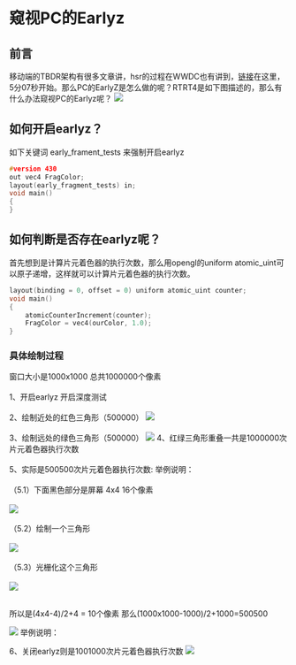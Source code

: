 # 窥视PC的Earlyz

## 前言

移动端的TBDR架构有很多文章讲，hsr的过程在WWDC也有讲到，[链接](https://developer.apple.com/videos/play/wwdc2020/10602/)在这里，5分07秒开始。那么PC的EarlyZ是怎么做的呢？RTRT4是如下图描述的，那么有什么办法窥视PC的Earlyz呢？
![](Img/2024-12-27-02-31-00.png)


## 如何开启earlyz？

如下关键词 early_frament_tests 来强制开启earlyz
```cpp
#version 430
out vec4 FragColor;
layout(early_fragment_tests) in;
void main()
{
}
```

## 如何判断是否存在earlyz呢？

首先想到是计算片元着色器的执行次数，那么用opengl的uniform atomic_uint可以原子递增，这样就可以计算片元着色器的执行次数。
```cpp
layout(binding = 0, offset = 0) uniform atomic_uint counter;
void main()
{
    atomicCounterIncrement(counter);
    FragColor = vec4(ourColor, 1.0);
}
```

### 具体绘制过程

窗口大小是1000x1000 总共1000000个像素
<br></br>
1、开启earlyz 开启深度测试
<br></br>
2、绘制近处的红色三角形（500000）
![](Img/2024-12-27-03-47-47.png)
<br></br>
3、绘制远处的绿色三角形（500000）
![](Img/2024-12-27-03-47-57.png)
4、红绿三角形重叠一共是1000000次片元着色器执行次数
<br></br>
5、实际是500500次片元着色器执行次数:
举例说明：
<br></br>
（5.1）下面黑色部分是屏幕 4x4 16个像素
<br></br>
![](Img/2024-12-27-04-10-49.png)
<br></br>
（5.2）绘制一个三角形
<br></br>
![](Img/2024-12-27-04-11-42.png)
<br></br>
（5.3）光栅化这个三角形
<br></br>
![](Img/2024-12-27-04-12-10.png)
<br></br>

所以是(4x4-4)/2+4 = 10个像素
那么(1000x1000-1000)/2+1000=500500

![](Img/2024-12-27-03-46-33.png)
举例说明：




6、关闭earlyz则是1001000次片元着色器执行次数
![](Img/2024-12-27-03-48-29.png)





